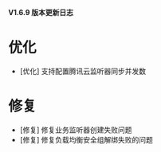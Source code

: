 **V1.6.9 版本更新日志**

# 优化
- [优化] 支持配置腾讯云监听器同步并发数

# 修复

- [修复] 修复业务监听器创建失败问题
- [修复] 修复负载均衡安全组解绑失败的问题


